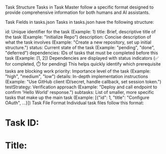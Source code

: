 Task Structure
Tasks in Task Master follow a specific format designed to provide comprehensive information for both humans and AI assistants.

Task Fields in tasks.json
Tasks in tasks.json have the following structure:

id: Unique identifier for the task (Example: 1)
title: Brief, descriptive title of the task (Example: "Initialize Repo")
description: Concise description of what the task involves (Example: "Create a new repository, set up initial structure.")
status: Current state of the task (Example: "pending", "done", "deferred")
dependencies: IDs of tasks that must be completed before this task (Example: [1, 2])
Dependencies are displayed with status indicators (✅ for completed, ⏱️ for pending)
This helps quickly identify which prerequisite tasks are blocking work
priority: Importance level of the task (Example: "high", "medium", "low")
details: In-depth implementation instructions (Example: "Use GitHub client ID/secret, handle callback, set session token.")
testStrategy: Verification approach (Example: "Deploy and call endpoint to confirm 'Hello World' response.")
subtasks: List of smaller, more specific tasks that make up the main task (Example: [{"id": 1, "title": "Configure OAuth", ...}])
Task File Format
Individual task files follow this format:

# Task ID: <id>
# Title: <title>
# Status: <status>
# Dependencies: <comma-separated list of dependency IDs>
# Priority: <priority>
# Description: <brief description>
# Details:
<detailed implementation notes>

# Test Strategy:
<verification approach>
Features in Detail
Analyzing Task Complexity
The analyze-complexity command:

Analyzes each task using AI to assess its complexity on a scale of 1-10
Recommends optimal number of subtasks based on configured DEFAULT_SUBTASKS
Generates tailored prompts for expanding each task
Creates a comprehensive JSON report with ready-to-use commands
Saves the report to scripts/task-complexity-report.json by default
The generated report contains:

Complexity analysis for each task (scored 1-10)
Recommended number of subtasks based on complexity
AI-generated expansion prompts customized for each task
Ready-to-run expansion commands directly within each task analysis
Viewing Complexity Report
The complexity-report command:

Displays a formatted, easy-to-read version of the complexity analysis report
Shows tasks organized by complexity score (highest to lowest)
Provides complexity distribution statistics (low, medium, high)
Highlights tasks recommended for expansion based on threshold score
Includes ready-to-use expansion commands for each complex task
If no report exists, offers to generate one on the spot
Smart Task Expansion
The expand command automatically checks for and uses the complexity report:

When a complexity report exists:

Tasks are automatically expanded using the recommended subtask count and prompts
When expanding all tasks, they're processed in order of complexity (highest first)
Research-backed generation is preserved from the complexity analysis
You can still override recommendations with explicit command-line options
Example workflow:

# Generate the complexity analysis report with research capabilities
task-master analyze-complexity --research

# Review the report in a readable format
task-master complexity-report

# Expand tasks using the optimized recommendations
task-master expand --id=8
# or expand all tasks
task-master expand --all
Finding the Next Task
The next command:

Identifies tasks that are pending/in-progress and have all dependencies satisfied
Prioritizes tasks by priority level, dependency count, and task ID
Displays comprehensive information about the selected task:
Basic task details (ID, title, priority, dependencies)
Implementation details
Subtasks (if they exist)
Provides contextual suggested actions:
Command to mark the task as in-progress
Command to mark the task as done
Commands for working with subtasks
Viewing Specific Task Details
The show command:

Displays comprehensive details about a specific task or subtask
Shows task status, priority, dependencies, and detailed implementation notes
For parent tasks, displays all subtasks and their status
For subtasks, shows parent task relationship
Provides contextual action suggestions based on the task's state
Works with both regular tasks and subtasks (using the format taskId.subtaskId)
Best Practices for AI-Driven Development
Start with a detailed PRD: The more detailed your PRD, the better the generated tasks will be.

Review generated tasks: After parsing the PRD, review the tasks to ensure they make sense and have appropriate dependencies.

Analyze task complexity: Use the complexity analysis feature to identify which tasks should be broken down further.

Follow the dependency chain: Always respect task dependencies - the Cursor agent will help with this.

Update as you go: If your implementation diverges from the plan, use the update command to keep future tasks aligned with your current approach.

Break down complex tasks: Use the expand command to break down complex tasks into manageable subtasks.

Regenerate task files: After any updates to tasks.json, regenerate the task files to keep them in sync.

Communicate context to the agent: When asking the Cursor agent to help with a task, provide context about what you're trying to achieve.

Validate dependencies: Periodically run the validate-dependencies command to check for invalid or circular dependencies.

Task Structure Documentation
Task Master uses a structured JSON format to organize and manage tasks. As of version 0.16.2, Task Master introduces Tagged Task Lists for multi-context task management while maintaining full backward compatibility.

Tagged Task Lists System
Task Master now organizes tasks into separate contexts called tags. This enables working across multiple contexts such as different branches, environments, or project phases without conflicts.

Data Structure Overview
Tagged Format (Current):

{
  "master": {
    "tasks": [
      { "id": 1, "title": "Setup API", "status": "pending", ... }
    ]
  },
  "feature-branch": {
    "tasks": [
      { "id": 1, "title": "New Feature", "status": "pending", ... }
    ]
  }
}
Legacy Format (Automatically Migrated):

{
  "tasks": [
    { "id": 1, "title": "Setup API", "status": "pending", ... }
  ]
}
Tag-based Task Lists (v0.17+) and Compatibility
Seamless Migration: Existing tasks.json files are automatically migrated to use a "master" tag
Zero Disruption: All existing commands continue to work exactly as before
Backward Compatibility: Existing workflows remain unchanged
Silent Process: Migration happens transparently on first use with a friendly notification
Core Task Properties
Each task within a tag context contains the following properties:

Required Properties
id (number): Unique identifier within the tag context

"id": 1
title (string): Brief, descriptive title

"title": "Implement user authentication"
description (string): Concise summary of what the task involves

"description": "Create a secure authentication system using JWT tokens"
status (string): Current state of the task

Valid values: "pending", "in-progress", "done", "review", "deferred", "cancelled"
"status": "pending"
Optional Properties
dependencies (array): IDs of prerequisite tasks that must be completed first

"dependencies": [2, 3]
priority (string): Importance level

Valid values: "high", "medium", "low"
Default: "medium"
"priority": "high"
details (string): In-depth implementation instructions

"details": "Use GitHub OAuth client ID/secret, handle callback, set session token"
testStrategy (string): Verification approach

"testStrategy": "Deploy and call endpoint to confirm authentication flow"
subtasks (array): List of smaller, more specific tasks

"subtasks": [
  {
    "id": 1,
    "title": "Configure OAuth",
    "description": "Set up OAuth configuration",
    "status": "pending",
    "dependencies": [],
    "details": "Configure GitHub OAuth app and store credentials"
  }
]
Subtask Structure
Subtasks follow a similar structure to main tasks but with some differences:

Subtask Properties
id (number): Unique identifier within the parent task
title (string): Brief, descriptive title
description (string): Concise summary of the subtask
status (string): Current state (same values as main tasks)
dependencies (array): Can reference other subtasks or main task IDs
details (string): Implementation instructions and notes
Subtask Example
{
  "id": 2,
  "title": "Handle OAuth callback",
  "description": "Process the OAuth callback and extract user data",
  "status": "pending",
  "dependencies": [1],
  "details": "Parse callback parameters, exchange code for token, fetch user profile"
}
Complete Example
Here's a complete example showing the tagged task structure:

{
  "master": {
    "tasks": [
      {
        "id": 1,
        "title": "Setup Express Server",
        "description": "Initialize and configure Express.js server with middleware",
        "status": "done",
        "dependencies": [],
        "priority": "high",
        "details": "Create Express app with CORS, body parser, and error handling",
        "testStrategy": "Start server and verify health check endpoint responds",
        "subtasks": [
          {
            "id": 1,
            "title": "Initialize npm project",
            "description": "Set up package.json and install dependencies",
            "status": "done",
            "dependencies": [],
            "details": "Run npm init, install express, cors, body-parser"
          },
          {
            "id": 2,
            "title": "Configure middleware",
            "description": "Set up CORS and body parsing middleware",
            "status": "done",
            "dependencies": [1],
            "details": "Add app.use() calls for cors() and express.json()"
          }
        ]
      },
      {
        "id": 2,
        "title": "Implement user authentication",
        "description": "Create secure authentication system",
        "status": "pending",
        "dependencies": [1],
        "priority": "high",
        "details": "Use JWT tokens for session management",
        "testStrategy": "Test login/logout flow with valid and invalid credentials",
        "subtasks": []
      }
    ]
  },
  "feature-auth": {
    "tasks": [
      {
        "id": 1,
        "title": "OAuth Integration",
        "description": "Add OAuth authentication support",
        "status": "pending",
        "dependencies": [],
        "priority": "medium",
        "details": "Integrate with GitHub OAuth for user authentication",
        "testStrategy": "Test OAuth flow with GitHub account",
        "subtasks": []
      }
    ]
  }
}
Tag Context Management
Current Tag Resolution
Task Master automatically determines the current tag context based on:

State Configuration: Current tag stored in .taskmaster/state.json
Default Fallback: "master" tag when no context is specified
Future Enhancement: Git branch-based tag switching (Part 2)
Tag Isolation
Context Separation: Tasks in different tags are completely isolated
Independent Numbering: Each tag has its own task ID sequence starting from 1
Parallel Development: Multiple team members can work on separate tags without conflicts
Data Validation
Task Master validates the following aspects of task data:

Required Validations
Unique IDs: Task IDs must be unique within each tag context
Valid Status: Status values must be from the allowed set
Dependency References: Dependencies must reference existing task IDs within the same tag
Subtask IDs: Subtask IDs must be unique within their parent task
Optional Validations
Circular Dependencies: System detects and prevents circular dependency chains
Priority Values: Priority must be one of the allowed values if specified
Data Types: All properties must match their expected data types
File Generation
Task Master can generate individual markdown files for each task based on the JSON structure. These files include:

Task Overview: ID, title, status, dependencies
Tag Context: Which tag the task belongs to
Implementation Details: Full task details and test strategy
Subtask Breakdown: All subtasks with their current status
Dependency Status: Visual indicators showing which dependencies are complete
Migration Process
When Task Master encounters a legacy format tasks.json file:

Detection: Automatically detects {"tasks": [...]} format
Transformation: Converts to {"master": {"tasks": [...]}} format
Configuration: Updates .taskmaster/config.json with tagged system settings
State Creation: Creates .taskmaster/state.json for tag management
Notification: Shows one-time friendly notice about the new system
Preservation: All existing task data is preserved exactly as-is
Best Practices
Task Organization
Logical Grouping: Use tags to group related tasks (e.g., by feature, branch, or milestone)
Clear Titles: Use descriptive titles that explain the task's purpose
Proper Dependencies: Define dependencies to ensure correct execution order
Detailed Instructions: Include sufficient detail in the details field for implementation
Tag Management
Meaningful Names: Use descriptive tag names that reflect their purpose
Consistent Naming: Establish naming conventions for tags (e.g., branch names, feature names)
Context Switching: Be aware of which tag context you're working in
Isolation Benefits: Leverage tag isolation to prevent merge conflicts
Subtask Design
Granular Tasks: Break down complex tasks into manageable subtasks
Clear Dependencies: Define subtask dependencies to show implementation order
Implementation Notes: Use subtask details to track progress and decisions
Status Tracking: Keep subtask status updated as work progresses